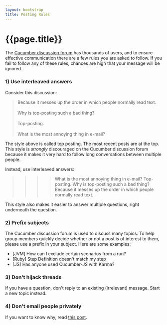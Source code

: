 ```yaml
---
layout: bootstrap
title: Posting Rules
---
```

# {{page.title}}

The [Cucumber discussion forum](groups.google.com/group/cukes) has thousands of users, and to ensure
effective communication there are a few rules you are asked to follow. If you fail to follow any of
these rules, chances are high that your message will be ignored.

### 1) Use interleaved answers

Consider this discussion:

> Because it messes up the order in which people normally read text.<br>
> <br>
> Why is top-posting such a bad thing?<br>
> <br>
> Top-posting.<br>
> <br>
> What is the most annoying thing in e-mail?<br>

The style above is called top posting. The most recent posts are at the top. This style is _strongly_ discouraged
on the Cucumber discussion forum because it makes it very hard to follow long conversations between multiple people.

Instead, use interleaved answers:

>>>> What is the most annoying thing in e-mail?
>>> Top-posting.
>> Why is top-posting such a bad thing?
> Because it messes up the order in which people normally read text.

This style also makes it easier to answer multiple questions, right underneath the question.

### 2) Prefix subjects

The Cucumber discussion forum is used to discuss many topics. To help group members quickly decide
whether or not a post is of interest to them, please use a prefix in your subject. Here are some
examples:

* \[JVM\] How can I exclude certain scenarios from a run?
* \[Ruby\] Step Definition doesn't match my step
* \[JS\] Has anyone used Cucumber-JS with Karma?

### 3) Don't hijack threads

If you have a question, don't reply to an existing (irrelevant) message. Start a new topic instead.

### 4) Don't email people privately

If you want to know why, read [this post](http://daniel.haxx.se/blog/2013/10/08/dont-email-me/).
